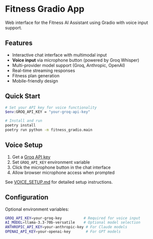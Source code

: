# Fitness Gradio App

Web interface for the Fitness AI Assistant using Gradio with voice input support.

## Features

- Interactive chat interface with multimodal input
- **Voice input** via microphone button (powered by Groq Whisper)
- Multi-provider model support (Groq, Anthropic, OpenAI)
- Real-time streaming responses
- Fitness plan generation
- Mobile-friendly design

## Quick Start

```bash
# Set your API key for voice functionality
$env:GROQ_API_KEY = "your-groq-api-key"

# Install and run
poetry install
poetry run python -m fitness_gradio.main
```

## Voice Setup

1. Get a [Groq API key](https://console.groq.com/keys)
2. Set `GROQ_API_KEY` environment variable
3. Click the microphone button in the chat interface
4. Allow browser microphone access when prompted

See [VOICE_SETUP.md](VOICE_SETUP.md) for detailed setup instructions.

## Configuration

Optional environment variables:
```bash
GROQ_API_KEY=your-groq-key          # Required for voice input
AI_MODEL=llama-3.3-70b-versatile    # Optional model selection
ANTHROPIC_API_KEY=your-anthropic-key # For Claude models
OPENAI_API_KEY=your-openai-key       # For GPT models
```
